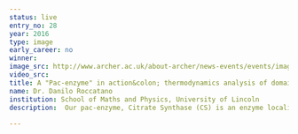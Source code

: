 ```yaml
---
status: live
entry_no: 28
year: 2016
type: image 
early_career: no 
winner: 
image_src: http://www.archer.ac.uk/about-archer/news-events/events/image-comp/gallery-2016/28_Entry_800.jpg
video_src: 
title: A "Pac-enzyme" in action&colon; thermodynamics analysis of domain motion.
name: Dr. Danilo Roccatano
institution: School of Maths and Physics, University of Lincoln
description:  Our pac-enzyme, Citrate Synthase (CS) is an enzyme localized in the mitochondria of our cells where it plays an important role in the aerobic respiration cycle by transforming oxaloacetate molecules (on the right side of the picture) in citrate (on the top left side) with the assistance of the acetyl-coenzyme A (CoA) molecule. As the pac-man in the famous computer game, this Pac-enzyme diffuses along the space between the convolute cristae (the convoluted inner membrane) of the mitochondria "chomping" at encountered oxaloacetates. This activates the enzyme to bind the CoA (ghosts in the playground). For each captured CoA, a new citrate molecule is then produced (score). This complex mechanism requires large conformation changes of parts of the protein (domains) whose molecular details are not yet clarified. Using molecular dynamics simulations on the ARCHER supercomputer, we are studying this enzyme to garner novel insights on structural, dynamics and thermodynamics of its functional mechanisms.	
  
---
```

